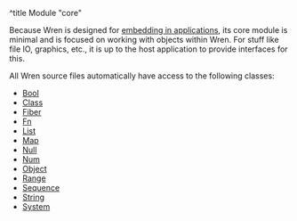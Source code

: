 ^title Module "core"

Because Wren is designed for [embedding in applications][embedding], its core
module is minimal and is focused on working with objects within Wren. For
stuff like file IO, graphics, etc., it is up to the host application to provide
interfaces for this.

All Wren source files automatically have access to the following classes:

* [Bool](bool.html)
* [Class](class.html)
* [Fiber](fiber.html)
* [Fn](fn.html)
* [List](list.html)
* [Map](map.html)
* [Null](null.html)
* [Num](num.html)
* [Object](object.html)
* [Range](range.html)
* [Sequence](sequence.html)
* [String](string.html)
* [System](system.html)

[embedding]: ../../embedding-api.html
